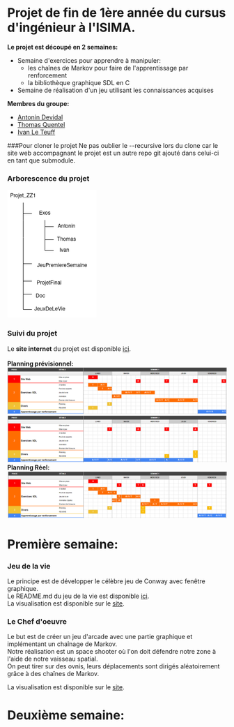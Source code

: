 # Projet de fin de 1ère année du cursus d'ingénieur à l'ISIMA.<br/>
__Le projet est découpé en 2 semaines:__
- Semaine d'exercices pour apprendre à manipuler:
    - les chaînes de Markov pour faire de l'apprentissage par renforcement
    - la bibliothèque graphique SDL en C
- Semaine de réalisation d'un jeu utilisant les connaissances acquises <br/>

__Membres du groupe:__ <br/>
- [Antonin Devidal](/Exos/Antonin)<br/>
- [Thomas Quentel](/Exos/Thomas)<br/>
- [Ivan Le Teuff](/Exos/Ivan)<br/>

###Pour cloner le projet
Ne pas oublier le --recursive lors du clone car le site web accompagnant le projet est un autre repo git ajouté dans celui-ci en tant que submodule.


### Arborescence du projet 
![imageArborescence](/Doc/ArbreProjet.png)

### Suivi du projet
Le **site internet** du projet est disponible [ici](https://perso.isima.fr/~andevidal/projet-zz1-site-web/index.html).<br/>
<br/>
**Planning prévisionnel:**
![imagePlanningPrevisionnel](/Doc/planning_previsionnel.png)
![imagePlanningPrevisionnelS2](/Doc/planning_previsionnel_S2.png)
<br/>**Planning Réel:**
![imagePlanningReel](/Doc/planning_reel.png)

# Première semaine:
### Jeu de la vie
Le principe est de développer le célèbre jeu de Conway avec fenêtre graphique.<br/>
Le README.md du jeu de la vie est disponible [ici](/JeuxDeLaVie/README.md).<br/>
La visualisation est disponible sur le [site](https://perso.isima.fr/~andevidal/projet-zz1-site-web/JeuDeLaVie.html).<br/>

### Le Chef d'oeuvre
Le but est de créer un jeu d'arcade avec une partie graphique et implémentant un chaînage de Markov.<br/>
Notre réalisation est un space shooter où l'on doit défendre notre zone à l'aide de notre vaisseau spatial.<br/>
On peut tirer sur des ovnis, leurs déplacements sont dirigés aléatoirement grâce à des chaînes de Markov.<br/>

La visualisation est disponible sur le [site](https://perso.isima.fr/~andevidal/projet-zz1-site-web/ChefOeuvre.html).<br/>


# Deuxième semaine:

